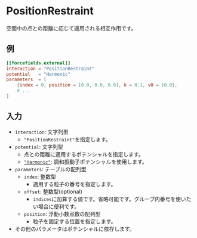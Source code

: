 # PositionRestraint

空間中の点との距離に応じて適用される相互作用です。

## 例

```toml
[[forcefields.external]]
interaction = "PositionRestraint"
potential   = "Harmonic"
parameters  = [
    {index = 0, position = [0.0, 0.0, 0.0], k = 0.1, v0 = 10.0},
    # ...
]
```

## 入力

- `interaction`: 文字列型
  - `"PositionRestraint"`を指定します。
- `potential`: 文字列型
  - 点との距離に適用するポテンシャルを指定します。
  - [`"Harmonic"`](HarmonicRestraintPotential.md): 調和振動子ポテンシャルを使用します。
- `parameters`: テーブルの配列型
  - `index`: 整数型
    - 適用する粒子の番号を指定します。
  - `offset`: 整数型(optional)
    - `indices`に加算する値です。省略可能です。グループ内番号を使いたい場合に便利です。
  - `position`: 浮動小数点数の配列型
    - 粒子を固定する位置を指定します。
- その他のパラメータはポテンシャルに依存します。
